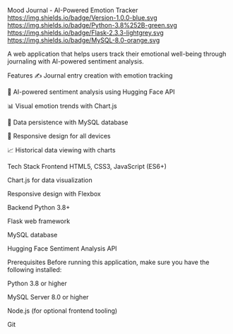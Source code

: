 Mood Journal - AI-Powered Emotion Tracker
https://img.shields.io/badge/Version-1.0.0-blue.svg
https://img.shields.io/badge/Python-3.8%252B-green.svg
https://img.shields.io/badge/Flask-2.3.3-lightgrey.svg
https://img.shields.io/badge/MySQL-8.0-orange.svg

A web application that helps users track their emotional well-being through journaling with AI-powered sentiment analysis.

Features
✍️ Journal entry creation with emotion tracking

🤖 AI-powered sentiment analysis using Hugging Face API

📊 Visual emotion trends with Chart.js

💾 Data persistence with MySQL database

📱 Responsive design for all devices

📈 Historical data viewing with charts

Tech Stack
Frontend
HTML5, CSS3, JavaScript (ES6+)

Chart.js for data visualization

Responsive design with Flexbox

Backend
Python 3.8+

Flask web framework

MySQL database

Hugging Face Sentiment Analysis API

Prerequisites
Before running this application, make sure you have the following installed:

Python 3.8 or higher

MySQL Server 8.0 or higher

Node.js (for optional frontend tooling)

Git

